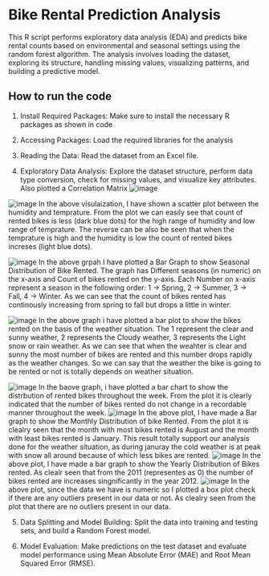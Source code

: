 # Bike Rental Prediction Analysis
This R script performs exploratory data analysis (EDA) and predicts bike rental counts based on environmental and seasonal settings using the random forest algorithm. The analysis involves loading the dataset, exploring its structure, handling missing values, visualizing patterns, and building a predictive model.

## How to run the code
1. Install Required Packages:
Make sure to install the necessary R packages as shown in code

2. Accessing Packages:
Load the required libraries for the analysis

3. Reading the Data:
Read the dataset from an Excel file.

4. Exploratory Data Analysis:
Explore the dataset structure, perform data type conversion, check for missing values, and visualize key attributes. Also plotted a Correlation Matrix
![image](https://github.com/GitAd7/R_Data_Analysis/assets/107893872/b6d8cc57-e400-4ca7-a1fe-63df4343d8e3)

![image](https://github.com/GitAd7/R_Data_Analysis/assets/107893872/b21197b9-a696-4d37-9d9b-f97aca5357ee)
In the above visulaization, I have shown a scatter plot between the humidity and temprature. From the plot we can easily see that count of rented bikes is less (dark blue dots) for the high range of humidity and low range of temprature. The reverse can be also be seen that when the temprature is high and the humidity is low the count of rented bikes increses (light blue dots).

![image](https://github.com/GitAd7/R_Data_Analysis/assets/107893872/ec8f87f9-a39f-43b0-802d-8d5de9d1ba08)
In the above grpah I have plotted a Bar Graph to show Seasonal Distribution of Bike Rented. The graph has Different seasons (in numeric) on the x-axis and Count of bikes rented on the y-axis. Each Number on x-axis represent a season in the following order: 1 -> Spring, 2 -> Summer, 3 -> Fall, 4 -> Winter. As we can see that the count of bikes rented has continously increasing from spring to fall but drops a little in winter.

![image](https://github.com/GitAd7/R_Data_Analysis/assets/107893872/adbf478f-6636-4197-887c-ba664e91045a)
In the above graph i have plotted a bar plot to show the bikes rented on the basis of the weather situation. The 1 represent the clear and sunny weather, 2 represents the Cloudy weather, 3 represents the Light snow or rain weather. As we can see that when the weahter is clear and sunny the most number of bikes are rented and this number drops rapidly as the weather changes. So we can say that the weather the bike is going to be rented or not is totally depends on weather situation.

![image](https://github.com/GitAd7/R_Data_Analysis/assets/107893872/307aa5b4-a7b9-4386-b6a4-46a33b799227)
In the baove graph, i have plotted a bar chart to show the distrbution of rented bikes throughout the week. From the plot it is clearly indicated that the number of bikes rented do not change in a recordable manner throughout the week.
![image](https://github.com/GitAd7/R_Data_Analysis/assets/107893872/e1d0a46b-00c7-46c1-9412-681fef55b646)
In the above plot, I have made a Bar graph to show the Monthly Distribution of bike Rented. From the plot it is clealry seen that the month with most bikes rented is August and the month with least bikes rented is January. This result totally support our analysis done for the weather situation, as during januray the cold weather is at peak with snow all around because of which less bikes are rented.
![image](https://github.com/GitAd7/R_Data_Analysis/assets/107893872/c8eab9c7-c16f-4d0d-a6c2-e6e061297d62)
In the above plot, I have made a bar graph to show the Yearly Distribution of Bikes rented. As clealr seen that from the 2011 (representes as 0) the number of bikes rented are increases singnificantly in the year 2012.
![image](https://github.com/GitAd7/R_Data_Analysis/assets/107893872/d898c2e2-d87b-4c80-8c8a-0a50dd1c863a)
In the above plot, since the data we have is numeric so I plotted a box plot check if there are any outliers present in our data or not. As clealry seen from the plot that there are no outliers present in our data.

5. Data Splitting and Model Building:
Split the data into training and testing sets, and build a Random Forest model.

6. Model Evaluation:
Make predictions on the test dataset and evaluate model performance using Mean Absolute Error (MAE) and Root Mean Squared Error (RMSE).

